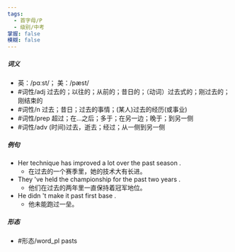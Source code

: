 ```yaml
---
tags:
  - 首字母/P
  - 级别/中考
掌握: false
模糊: false
---
```

##### 词义
- 英：/pɑːst/； 美：/pæst/
- #词性/adj  过去的；以往的；从前的；昔日的；（动词）过去式的；刚过去的；刚结束的
- #词性/n  过去；昔日；过去的事情；(某人)过去的经历(或事业)
- #词性/prep  超过；在…之后；多于；在另一边；晚于；到另一侧
- #词性/adv  (时间)过去，逝去；经过；从一侧到另一侧
##### 例句
- Her technique has improved a lot over the past season .
	- 在过去的一个赛季里，她的技术大有长进。
- They 've held the championship for the past two years .
	- 他们在过去的两年里一直保持着冠军地位。
- He didn 't make it past first base .
	- 他未能跑过一垒。
##### 形态
- #形态/word_pl pasts
